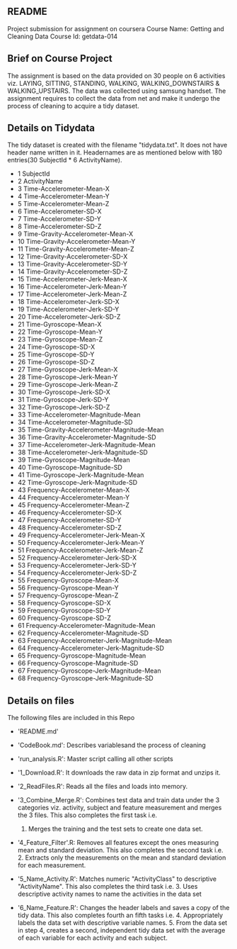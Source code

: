 README
-----------------------------------------------------------------
Project submission for assignment on coursera
Course Name: Getting and Cleaning Data
Course Id: getdata-014

Brief on Course Project
-----------------------------------------------------------------
The assignment is based on the data provided on 30 people on 6 activities viz. LAYING, SITTING, STANDING, WALKING, WALKING_DOWNSTAIRS & WALKING_UPSTAIRS. The data was collected using samsung handset.
The assignment requires to collect the data from net and make it undergo the process of cleaning to acquire a tidy dataset.

Details on Tidydata
-----------------------------------------------------------------
The tidy dataset is created with the filename "tidydata.txt". It does not have header name written in it. Headernames are
as mentioned below with 180 entries(30 SubjectId * 6 ActivityName).
* 1	SubjectId
* 2	ActivityName
* 3	Time-Accelerometer-Mean-X
* 4	Time-Accelerometer-Mean-Y
* 5	Time-Accelerometer-Mean-Z
* 6	Time-Accelerometer-SD-X
* 7	Time-Accelerometer-SD-Y
* 8	Time-Accelerometer-SD-Z
* 9	Time-Gravity-Accelerometer-Mean-X
* 10	Time-Gravity-Accelerometer-Mean-Y
* 11	Time-Gravity-Accelerometer-Mean-Z
* 12	Time-Gravity-Accelerometer-SD-X
* 13	Time-Gravity-Accelerometer-SD-Y
* 14	Time-Gravity-Accelerometer-SD-Z
* 15	Time-Accelerometer-Jerk-Mean-X
* 16	Time-Accelerometer-Jerk-Mean-Y
* 17	Time-Accelerometer-Jerk-Mean-Z
* 18	Time-Accelerometer-Jerk-SD-X
* 19	Time-Accelerometer-Jerk-SD-Y
* 20	Time-Accelerometer-Jerk-SD-Z
* 21	Time-Gyroscope-Mean-X
* 22	Time-Gyroscope-Mean-Y
* 23	Time-Gyroscope-Mean-Z
* 24	Time-Gyroscope-SD-X
* 25	Time-Gyroscope-SD-Y
* 26	Time-Gyroscope-SD-Z
* 27	Time-Gyroscope-Jerk-Mean-X
* 28	Time-Gyroscope-Jerk-Mean-Y
* 29	Time-Gyroscope-Jerk-Mean-Z
* 30	Time-Gyroscope-Jerk-SD-X
* 31	Time-Gyroscope-Jerk-SD-Y
* 32	Time-Gyroscope-Jerk-SD-Z
* 33	Time-Accelerometer-Magnitude-Mean
* 34	Time-Accelerometer-Magnitude-SD
* 35	Time-Gravity-Accelerometer-Magnitude-Mean
* 36	Time-Gravity-Accelerometer-Magnitude-SD
* 37	Time-Accelerometer-Jerk-Magnitude-Mean
* 38	Time-Accelerometer-Jerk-Magnitude-SD
* 39	Time-Gyroscope-Magnitude-Mean
* 40	Time-Gyroscope-Magnitude-SD
* 41	Time-Gyroscope-Jerk-Magnitude-Mean
* 42	Time-Gyroscope-Jerk-Magnitude-SD
* 43	Frequency-Accelerometer-Mean-X
* 44	Frequency-Accelerometer-Mean-Y
* 45	Frequency-Accelerometer-Mean-Z
* 46	Frequency-Accelerometer-SD-X
* 47	Frequency-Accelerometer-SD-Y
* 48	Frequency-Accelerometer-SD-Z
* 49	Frequency-Accelerometer-Jerk-Mean-X
* 50	Frequency-Accelerometer-Jerk-Mean-Y
* 51	Frequency-Accelerometer-Jerk-Mean-Z
* 52	Frequency-Accelerometer-Jerk-SD-X
* 53	Frequency-Accelerometer-Jerk-SD-Y
* 54	Frequency-Accelerometer-Jerk-SD-Z
* 55	Frequency-Gyroscope-Mean-X
* 56	Frequency-Gyroscope-Mean-Y
* 57	Frequency-Gyroscope-Mean-Z
* 58	Frequency-Gyroscope-SD-X
* 59	Frequency-Gyroscope-SD-Y
* 60	Frequency-Gyroscope-SD-Z
* 61	Frequency-Accelerometer-Magnitude-Mean
* 62	Frequency-Accelerometer-Magnitude-SD
* 63	Frequency-Accelerometer-Jerk-Magnitude-Mean
* 64	Frequency-Accelerometer-Jerk-Magnitude-SD
* 65	Frequency-Gyroscope-Magnitude-Mean
* 66	Frequency-Gyroscope-Magnitude-SD
* 67	Frequency-Gyroscope-Jerk-Magnitude-Mean
* 68	Frequency-Gyroscope-Jerk-Magnitude-SD

Details on files
-----------------------------------------
The following files are included in this Repo
- 'README.md'
- 'CodeBook.md': Describes variablesand the process of cleaning

- 'run_analysis.R': Master script calling all other scripts
- '1_Download.R': It downloads the raw data in zip format and unzips it.
- '2_ReadFiles.R': Reads all the files and loads into memory.
- '3_Combine_Merge.R': Combines test data and train data under the 3 categories viz. activity, subject and feature measurement and merges the 3 files. This also completes the first task i.e. 
	1. Merges the training and the test sets to create one data set.
- '4_Feature_Filter'.R: Removes all features except the ones measuring mean and standard deviation. This also completes the second task i.e. 
	2. Extracts only the measurements on the mean and standard deviation for each measurement. 
- '5_Name_Activity.R': Matches numeric "ActivityClass" to descriptive "ActivityName". This also completes the third task i.e. 
	3. Uses descriptive activity names to name the activities in the data set

- '6_Name_Feature.R': Changes the header labels and saves a copy of the tidy data. This also completes fourth an fifth tasks i.e. 
	4. Appropriately labels the data set with descriptive variable names. 
	5. From the data set in step 4, creates a second, independent tidy data set with the average of each variable for each activity and each subject.
